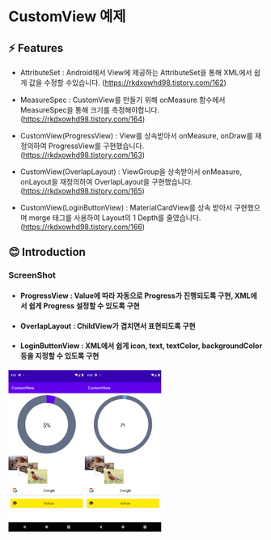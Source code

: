 # CustomView 예제

## ⚡ Features
* AttributeSet : Android에서 View에 제공하는 AttributeSet을 통해 XML에서 쉽게 값을 수정할 수있습니다. (https://rkdxowhd98.tistory.com/162)

* MeasureSpec : CustomView를 만들기 위해 onMeasure 함수에서 MeasureSpec을 통해 크기를 측정해야합니다.  (https://rkdxowhd98.tistory.com/164)

* CustomView(ProgressView) : View를 상속받아서 onMeasure, onDraw를 재정의하여 ProgressView를 구현했습니다. (https://rkdxowhd98.tistory.com/163)

* CustomView(OverlapLayout) : ViewGroup을 상속받아서 onMeasure, onLayout을 재정의하여 OverlapLayout을 구현했습니다. (https://rkdxowhd98.tistory.com/165)

* CustomView(LoginButtonView) : MaterialCardView를 상속 받아서 구현했으며 merge 태그를 사용하여 Layout의 1 Depth를 줄였습니다. (https://rkdxowhd98.tistory.com/166)

## 😊 Introduction
### ScreenShot
* #### ProgressView : Value에 따라 자동으로 Progress가 진행되도록 구현, XML에서 쉽게 Progress 설정할 수 있도록 구현
* #### OverlapLayout : ChildView가 겹치면서 표현되도록 구현
* #### LoginButtonView : XML에서 쉽게 icon, text, textColor, backgroundColor 등을 지정할 수 있도록 구현
<img src="./readme/ScreenShot1.png" alt="ScreenShot1" width="30%"><img src="./readme/ScreenShot2.png" alt="ScreenShot2" width="30%">